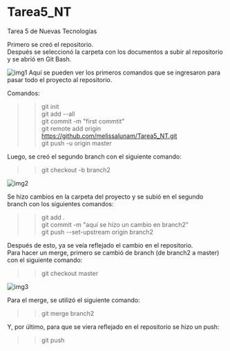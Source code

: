 # Tarea5_NT
Tarea 5 de Nuevas Tecnologías

Primero se creó el repositorio. <br>
Después se seleccionó la carpeta con los documentos a subir al repositorio y se abrió en Git Bash. <br>

![img1](https://user-images.githubusercontent.com/56935771/118576197-aabfe680-b74d-11eb-976a-3af394fe04f4.jpeg)
Aquí se pueden ver los primeros comandos que se ingresaron para pasar todo el proyecto al repositorio.

Comandos:<br>
>> git init <br>
>> git add --all <br>
>> git commit -m "first commtit" <br>
>> git remote add origin https://github.com/melissalunam/Tarea5_NT.git <br>
>> git push -u origin master

Luego, se creó el segundo branch con el siguiente comando: <br>
>> git checkout -b branch2

![img2](https://user-images.githubusercontent.com/56935771/118576239-bf9c7a00-b74d-11eb-96b4-d42d62b72870.jpeg)

Se hizo cambios en la carpeta del proyecto y se subió en el segundo branch con los siguientes comandos: <br>
>> git add . <br>
>> git commit -m "aquí se hizo un cambio en branch2" <br>
>> git push --set-upstream origin branch2 <br>

Después de esto, ya se veía reflejado el cambio en el repositorio. <br>
Para hacer un merge, primero se cambió de branch (de branch2 a master) con el siguiente comando: <br>
>> git checkout master <br>

![img3](https://user-images.githubusercontent.com/56935771/118576253-c75c1e80-b74d-11eb-88b8-9206289d5c68.jpeg)

Para el merge, se utilizó el siguiente comando: <br>
>> git merge branch2 <br>

Y, por último, para que se viera reflejado en el repositorio se hizo un push: <br>
>> git push
